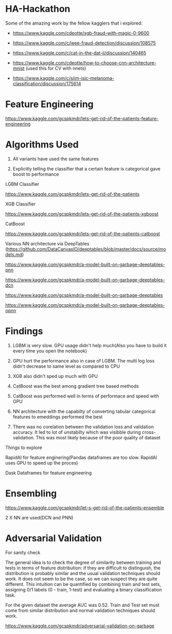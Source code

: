 # HA-Hackathon

Some of the amazing work by the fellow kagglers that i explored:

* https://www.kaggle.com/cdeotte/xgb-fraud-with-magic-0-9600

* https://www.kaggle.com/c/ieee-fraud-detection/discussion/108575

* https://www.kaggle.com/c/cat-in-the-dat-ii/discussion/140465

* https://www.kaggle.com/cdeotte/how-to-choose-cnn-architecture-mnist (used this for CV with nnets)

* https://www.kaggle.com/c/siim-isic-melanoma-classification/discussion/175614

# Feature Engineering
https://www.kaggle.com/gcspkmdr/lets-get-rid-of-the-patients-feature-engineering

# Algorithms Used

1. All variants have used the same features

2. Explicitly telling the classifier that a certain feature is categorical gave boost to performance


LGBM Classifier

https://www.kaggle.com/gcspkmdr/lets-get-rid-of-the-patients


XGB Classifier

https://www.kaggle.com/gcspkmdr/lets-get-rid-of-the-patients-xgboost

CatBoost

https://www.kaggle.com/gcspkmdr/lets-get-rid-of-the-patients-catboost

Various NN architecture via DeepTables (https://github.com/DataCanvasIO/deeptables/blob/master/docs/source/models.md)

https://www.kaggle.com/gcspkmdr/a-model-built-on-garbage-deeptables-pnn

https://www.kaggle.com/gcspkmdr/a-model-built-on-garbage-deeptables-dcn

https://www.kaggle.com/gcspkmdr/a-model-built-on-garbage-deeptables

https://www.kaggle.com/gcspkmdr/a-model-built-on-garbage-deeptables-opnn

# Findings

1. LGBM is very slow. GPU usage didn't help much(Also you have to build it every time you open the notebook)

2. GPU hurt the performance also in case of LGBM. The multi log loss didn't decrease to same level as compared to CPU

3. XGB also didn't sped up much with GPU

4. CatBoost was the best among gradient tree based methods

5. CatBoost was performed well in terms of performace and speed with GPU

6. NN architecture with the capabilty of converting tabular categorical features to emeddings performed the best

7. There was no corelation between the validation loss and validation accuracy. It led to lot of unstabilty which was visibble during cross-validation. This was most likely because of the poor quality of dataset

Things to explore

RapidAI for feature enginering(Pandas dataframes are too slow. RapidAI uses GPU to speed up the proces)

Dask Dataframes for feature engineering

# Ensembling

https://www.kaggle.com/gcspkmdr/let-s-get-rid-of-the-patients-ensemble

2 X NN are used(DCN and PNN)

# Adversarial Validation
For sanity check

The general idea is to check the degree of similarity between training and tests in terms of feature distribution: if they are difficult to distinguish, the distribution is probably similar and the usual validation techniques should work. It does not seem to be the case, so we can suspect they are quite different. This intuition can be quantified by combining train and test sets, assigning 0/1 labels (0 - train, 1-test) and evaluating a binary classification task.

For the given dataset the average AUC was 0.52. Train and Test set must come from similar distribution and normal validation techniques should work.

https://www.kaggle.com/gcspkmdr/adversarial-validation-on-garbage
